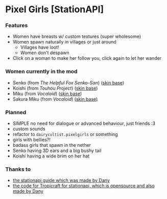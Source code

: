 # Pixel Girls [StationAPI]

### Features

- Women have breasts w/ custom textures (super wholesome)
- Women spawn naturally in villages or just around
  - Villages have loot!
  - Women don't despawn
- Click on a woman to make her follow you, click again to let her wander

### Women currently in the mod

- Senko (from _The Helpful Fox Senko-San_) ([skin base](https://www.minecraftskins.com/skin/20162484/senko/))
- Koishi (from _Touhou Project_) ([skin base](https://www.planetminecraft.com/skin/koishi-komeiji-brambly-rose-garden/))
- Miku (from _Vocaloid_) ([skin base](https://namemc.com/skin/717b6544a421153e))
- Sakura Miku (from _Vocaloid_) ([skin base](https://namemc.com/skin/01a81d090e883142))

### Planned

- SIMPLE no need for dialogue or advanced behaviour, just friends :3
- custom sounds
- refactor to `dairycultist.pixelgirls` or something
- girls with bellies?!
- badass girls that spawn in the nether
- Senko having 3D ears and a big bushy tail
- Koishi having a wide brim on her hat

### Thanks to
- [the stationapi guide which was made by Dany](https://stationapi.wiki/)
- [the code for Tropicraft for stationapi, which is opensource and also made by Dany](https://github.com/DanyGames2014/Tropicraft/tree/master/src/main/java/net/danygames2014/tropicraft/mixin/scalearmor)